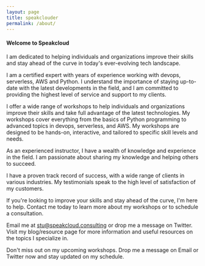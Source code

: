 ```yaml
---
layout: page
title: speakclouder
permalink: /about/
---
```


#### Welcome to Speakcloud

I am dedicated to helping individuals and organizations improve their skills and stay ahead of the curve in today's ever-evolving tech landscape.

I am a certified expert with years of experience working with devops, serverless, AWS and Python. I understand the importance of staying up-to-date with the latest developments in the field, and I am committed to providing the highest level of service and support to my clients.

I offer a wide range of workshops to help individuals and organizations improve their skills and take full advantage of the latest technologies. My workshops cover everything from the basics of Python programming to advanced topics in devops, serverless, and AWS. My workshops are designed to be hands-on, interactive, and tailored to specific skill levels and needs.

As an experienced instructor, I have a wealth of knowledge and experience in the field. I am passionate about sharing my knowledge and helping others to succeed.

I have a proven track record of success, with a wide range of clients in various industries. My testimonials speak to the high level of satisfaction of my customers.

If you're looking to improve your skills and stay ahead of the curve, I'm here to help. Contact me today to learn more about my workshops or to schedule a consultation.

Email me at stu@speakcloud.consulting or drop me a message on Twitter. Visit my blog/resource page for more information and useful resources on the topics I specialize in.

Don't miss out on my upcoming workshops. Drop me a message on Email or Twitter now and stay updated on my schedule.
